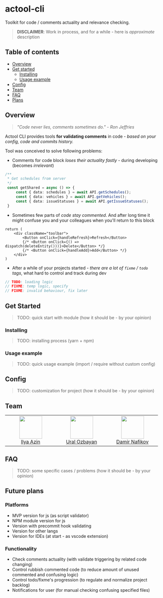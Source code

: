 # actool-cli
Toolkit for code / comments actuality and relevance checking.

> **DISCLAIMER**: Work in process, and for a while - here is *approximate* description

## Table of contents

<!--ts-->
   * [Overview](#overview)
   * [Get started](#get-started)
      * [Installing](#installing)
      * [Usage example](#usage-example)
   * [Config](#config)
   * [Team](#team)
   * [FAQ](#faq)
   * [Plans](#plans)
<!--te-->

## Overview
> *"Code never lies, comments sometimes do." - Ron Jeffries*

Actool CLI provides tools **for validating comments** in code - *based on your config, code and commits history.*

Tool was conceived to solve following problems:
- Comments for code block *loses their actuality fastly* - during developing (becomes *irrelevant*)
```ts
/**
 * Get schedules from server
 */
 const getShared = async () => {
     const { data: schedules } = await API.getSchedules();
     const { data: vehicles } = await API.getVehicles();
     const { data: issueStatuses } = await API.getIssueStatuses();
 }
```
- Sometimes few parts of *code stay commented*. And after long time it might confuse you and your colleagues when you'll return to this block
```tsx
return (
    <div className="toolbar">
        <Button onClick={handleRefresh}>Refresh</Button>
        {/* <Button onClick={() => dispatch(deleteEntity()))}>Delete</Button> */}
        {/* <Button onClick={handleAdd}>Add</Button> */}
    </div>
)
```
- After a while of your projects started - *there are a lot of `fixme` / `todo` tags*, what hard to control and track during dev
```ts
// TODO: loading logic
// FIXME: temp logic, specify
// FIXME: invalid behaviour, fix later
```

## Get Started
> TODO: quick start with module (how it should be - by your opinion)

### Installing
> TODO: installing process (yarn + npm)

### Usage example
> TODO: quick usage example (import / require without custom config)

## Config
> TODO: customization for project (how it should be - by your opinion)

## Team
<table><tbody><tr>
  <td align="center" valign="top" width="11%">
    <a href="https://github.com/martis-git">
      <img src="https://github.com/martis-git.png?s=75" width="75" height="75"><br />
      Ilya Azin
    </a>
  </td>
  <td align="center" valign="top" width="11%">
    <a href="https://github.com/ural-2001">
      <img src="https://github.com/ural-2001.png?s=75" width="75" height="75"><br />
      Ural Ozbayan
    </a>
  </td>
  <td align="center" valign="top" width="11%">
    <a href="https://github.com/lyf2000">
      <img src="https://github.com/lyf2000.png?s=75" width="75" height="75"><br />
      Damir Nafikov
    </a>
  </td>
</tr></tbody></table>

## FAQ
> TODO: some specific cases / problems (how it should be - by your opinion)

## Future plans

### Platforms
- MVP version for js (as script validator)
- NPM module version for js
- Version with precommit hook validating
- Version for other langs
- Version for IDEs (at start - as vscode extension)

### Functionality
- Check comments actuality (with validate triggering by related code changing)
- Control rubbish commented code (to reduce amount of unused commented and confusing logic)
- Control todo/fixme's progression (to regulate and normalize project backlog)
- Notifications for user (for manual checking confusing specified files)
